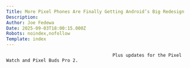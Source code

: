 ```yaml
---
Title: More Pixel Phones Are Finally Getting Android’s Big Redesign
Description: 
Author: Joe Fedewa
Date: 2025-09-03T18:00:15.000Z
Robots: noindex,nofollow
Template: index
---
```


                                            Plus updates for the Pixel Watch and Pixel Buds Pro 2.
                                        